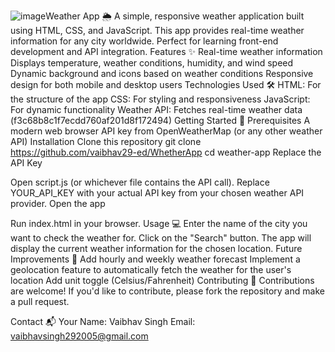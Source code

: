 ![image](https://github.com/user-attachments/assets/f0619617-822f-466e-a871-56d2a87beda8)Weather App 🌦️
A simple, responsive weather application built using HTML, CSS, and JavaScript. This app provides real-time weather information for any city worldwide. Perfect for learning front-end development and API integration.
Features ✨
Real-time weather information
Displays temperature, weather conditions, humidity, and wind speed
Dynamic background and icons based on weather conditions
Responsive design for both mobile and desktop users
Technologies Used 🛠️
HTML: For the structure of the app
CSS: For styling and responsiveness
JavaScript: For dynamic functionality
Weather API: Fetches real-time weather data (f3c68b8c1f7ecdd760af201d8f172494)
Getting Started 🚀
Prerequisites
A modern web browser
API key from OpenWeatherMap (or any other weather API)
Installation
Clone this repository
git clone https://github.com/vaibhav29-ed/WhetherApp
cd weather-app
Replace the API Key

Open script.js (or whichever file contains the API call).
Replace YOUR_API_KEY with your actual API key from your chosen weather API provider.
Open the app

Run index.html in your browser.
Usage 💻
Enter the name of the city you want to check the weather for.
Click on the "Search" button.
The app will display the current weather information for the chosen location.
Future Improvements 🚀
Add hourly and weekly weather forecast
Implement a geolocation feature to automatically fetch the weather for the user's location
Add unit toggle (Celsius/Fahrenheit)
Contributing 🤝
Contributions are welcome! If you'd like to contribute, please fork the repository and make a pull request.

Contact 📬
Your Name: Vaibhav Singh
Email: vaibhavsingh292005@gmail.com
